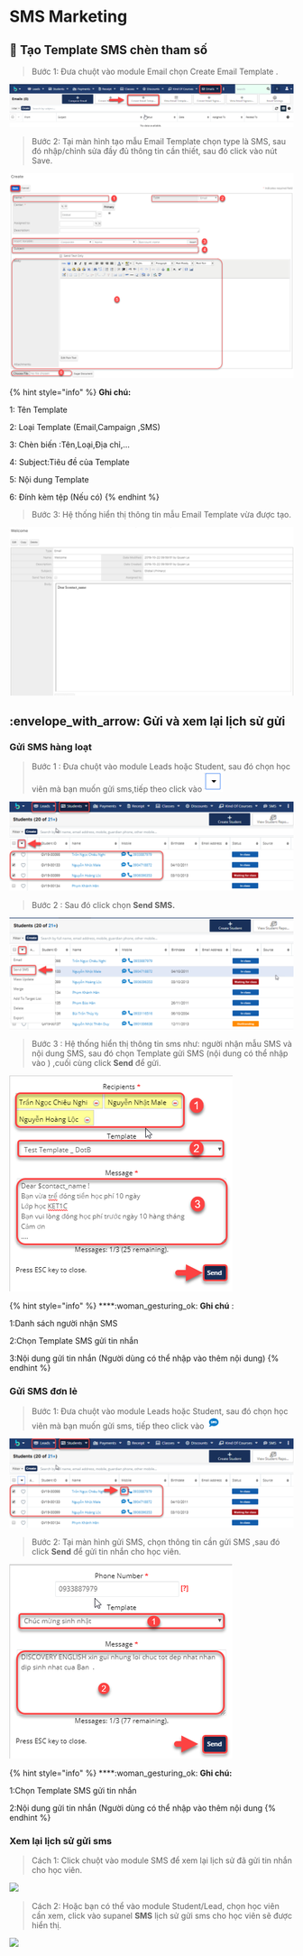 # SMS Marketing

## :wave: Tạo Template SMS chèn tham số

> Bước 1: Đưa chuột vào module Email chọn Create Email Template .

![](<../.gitbook/assets/email1 (1).png>)

> Bước 2: Tại màn hình tạo mẫu Email Template chọn type là SMS, sau đó nhập/chỉnh sửa đầy đủ thông tin cần thiết, sau đó click vào nút Save.

![](<../.gitbook/assets/email2 (1).png>)

{% hint style="info" %}
**Ghi chú:**

1: Tên Template

2: Loại Template (Email,Campaign ,SMS)

3: Chèn biến :Tên,Loại,Địa chỉ,…

4: Subject:Tiêu đề của Template

5: Nội dung Template

6: Đính kèm tệp (Nếu có)
{% endhint %}

> Bước 3: Hệ thống hiển thị thông tin mẫu Email Template vừa được tạo.

![](<../.gitbook/assets/email3 (1).png>)

## :envelope\_with\_arrow: Gửi và xem lại lịch sử gửi

### Gửi SMS hàng loạt

> Bước 1 : Đưa chuột vào module Leads hoặc Student, sau đó chọn học viên mà bạn muốn gửi sms,tiếp theo click vào ![](../.gitbook/assets/sms1.png)&#x20;

![](../.gitbook/assets/sms2.png)

> Bước 2 :&#x20;
> &#x20;Sau đó click chọn **Send SMS.**

![](../.gitbook/assets/sms3.png)

> Bước 3 : Hệ thống hiển thị thông tin sms như: người nhận mẫu SMS và nội dung SMS, sau đó chọn Template gửi SMS (nội dung có thể nhập vào ) ,cuối cùng click **Send** để gửi.

![](../.gitbook/assets/sms4.png)

{% hint style="info" %}
****:woman\_gesturing\_ok: **Ghi chú** :

1:Danh sách người nhận SMS

2:Chọn Template SMS gửi tin nhắn&#x20;

3:Nội dung gửi tin nhắn (Người dùng có thể nhập vào thêm nội dung)
{% endhint %}

### Gửi SMS đơn lẻ

> Bước 1: Đưa chuột vào module Leads hoặc Student, sau đó chọn học viên mà bạn muốn gửi sms, tiếp theo click vào ![](../.gitbook/assets/smsdonle.png)&#x20;

![](../.gitbook/assets/smsdonle1.png)

> Bước 2:&#x20;
> &#x20;Tại màn hình gửi SMS, chọn thông tin cần gửi SMS ,sau đó click **Send** để gửi tin nhắn cho học viên.

![](../.gitbook/assets/smsdonle3.png)

{% hint style="info" %}
****:woman\_gesturing\_ok: **Ghi chú:**

1:Chọn Template SMS gửi tin nhắn&#x20;

2:Nội dung gửi tin nhắn (Người dùng có thể nhập vào thêm nội dung
{% endhint %}

### Xem lại lịch sử gửi sms

> Cách 1: Click chuột vào module SMS để xem lại lịch sử đã gửi tin nhắn cho học viên.

![](../.gitbook/assets/xémms1.png)

> Cách 2:&#x20;
> &#x20;Hoặc bạn có thể vào module Student/Lead, chọn học viên cần xem, click vào supanel **SMS** lịch sử gửi sms cho học viên sẽ được hiển thị.

![](../.gitbook/assets/xémms2.png)

